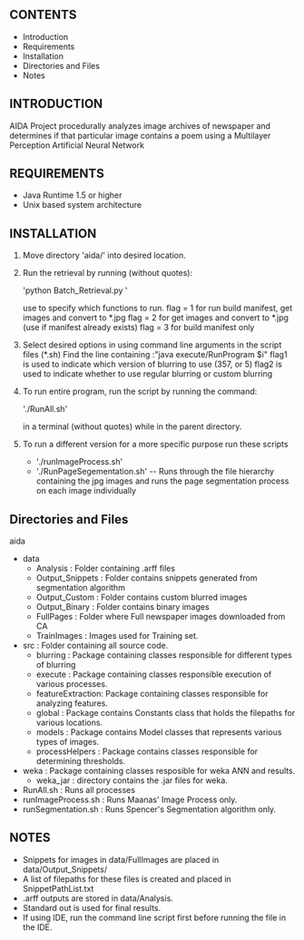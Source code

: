 CONTENTS
----------------------
* Introduction
* Requirements
* Installation
* Directories and Files
* Notes


INTRODUCTION
------------
AIDA Project procedurally analyzes image archives of newspaper and 
determines if that particular image contains a poem using a Multilayer Perception
Artificial Neural Network

REQUIREMENTS
------------
* Java Runtime 1.5 or higher
* Unix based system architecture

INSTALLATION
------------
1. Move directory 'aida/' into desired location.
2. Run the retrieval by running (without quotes):

	'python Batch_Retrieval.py <flag> <begin year> <end year>'
 	
	use <flag> to specify which functions to run. 
	flag = 1 for run build manifest, get images and convert to *.jpg
	flag = 2 for get images and convert to *.jpg (use if manifest already exists)
	flag = 3 for build manifest only 

3. Select desired options in using command line arguments in the script files (*.sh)
	Find the line containing :"java execute/RunProgram <flag1> <flag2> $i"
	flag1 is used to indicate which version of blurring to use (357, or 5)
	flag2 is used to indicate whether to use regular blurring or custom blurring
4. To run entire program, run the script by running the command:

	'./RunAll.sh'

   in a terminal (without quotes) while in the parent directory. 

5. To run a different version for a more specific purpose run these scripts
	
	* './runImageProcess.sh'
	* './RunPageSegementation.sh' -- Runs through the file hierarchy containing the jpg images and runs the page segmentation process on each image individually

Directories and Files
-----------------
aida  
+ data  
    - Analysis : Folder containing .arff files  
    - Output_Snippets : Folder contains snippets generated from segmentation algorithm  
    - Output_Custom : Folder contains custom blurred images  
    - Output_Binary : Folder contains binary images  
    - FullPages : Folder where Full newspaper images downloaded from CA  
    - TrainImages : Images used for Training set.  
+ src : Folder containing all source code.  
    - blurring : Package containing classes responsible for different types of blurring  
    - execute : Package containing classes responsible execution of various processes.  
    - featureExtraction: Package containing classes responsible for analyzing features.  
    - global : Package contains Constants class that holds the filepaths for various locations.  
    - models : Package contains Model classes that represents various types of images.  
    - processHelpers : Package contains classes responsible for determining thresholds.  
+ weka : Package containing classes resposible for weka ANN and results.  
    - weka_jar : directory contains the .jar files for weka.  
+ RunAll.sh : Runs all processes  
+ runImageProcess.sh : Runs Maanas' Image Process only.  
+ runSegmentation.sh : Runs Spencer's Segmentation algorithm only.  

NOTES
-----
* Snippets for images in data/FullImages are placed in data/Output_Snippets/
* A list of filepaths for these files is created and placed in SnippetPathList.txt
* .arff outputs are stored in data/Analysis.
* Standard out is used for final results.
* If using IDE, run the command line script first before running the file in
  the IDE.
